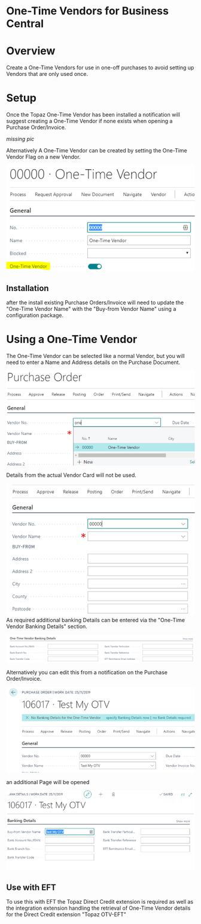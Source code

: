<h1> One-Time Vendors for Business Central </h1>

# Overview

Create a One-Time Vendors for use in one-off purchases to avoid setting up Vendors that are only used once.

# Setup

Once the Topaz One-Time Vendor has been installed a notification will suggest creating a One-Time Vendor if none exists when opening a Purchase Order/Invoice.

*missing pic*

Alternatively A One-Time Vendor can be created by setting the One-Time Vendor Flag on a new Vendor.

![Setup a Topaz One-Time Vendor](img/setup.02-21ae5571-597f-4b2f-a13f-ecabc6bebc4b.PNG)

## Installation

after the install existing Purchase Orders/Invoice will need to update the "One-Time Vendor Name" with the "Buy-from Vendor Name" using a configuration package.

# Using a One-Time Vendor

The One-Time Vendor can be selected like a normal Vendor, but you will need to enter a Name and Address details on the Purchase Document.

![Use a Topaz One-Time Vendor](img/use.01-2d1b0a91-570b-42e0-8296-a6ec0e057069.PNG)

Details from the actual Vendor Card will not be used.

![Use a Topaz One-Time Vendor](img/use.02-78a3dace-c845-4c80-9f91-80654948fec5.PNG)
As required additional banking Details can be entered via the "One-Time Vendor Banking Details" section.

![Bank Details for Topaz One-Time Vendor](img/use.03-40976697-43d2-4555-ba17-bbdfb389d6f7.PNG)

Alternatively you can edit this from a notification on the Purchase Order/Invoice.

![Bank Details for Topaz One-Time Vendor](img/use.04-d9685247-8f94-4da4-ab6e-cedaf79c4899.PNG)  

an additional Page will be opened

![Bank Details for Topaz One-Time Vendor](img/use.05-9bb1ba45-cb7b-4a5f-b2bb-5a57b1a21603.PNG)

## Use with EFT

To use this with EFT the Topaz Direct Credit extension is required as well as the integration extension handling the retrieval of One-Time Vendor details for the Direct Credit extension "Topaz OTV-EFT"